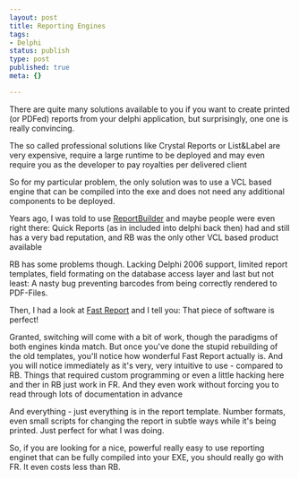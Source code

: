 ```yaml
---
layout: post
title: Reporting Engines
tags:
- Delphi
status: publish
type: post
published: true
meta: {}

---
```

<p>There are quite many solutions available to you if you want to create printed (or PDFed) reports from your delphi application, but surprisingly, one one is really convincing.</p>
<p>The so called professional solutions like Crystal Reports or List&Label are very expensive, require a large runtime to be deployed and may even require you as the developer to pay royalties per delivered client</p>
<p>So for my particular problem, the only solution was to use a VCL based engine that can be compiled into the exe and does not need any additional components to be deployed.</p>
<p>Years ago, I was told to use <a href="http://www.digital-metaphors.com">ReportBuilder</a> and maybe people were even right there: Quick Reports (as in included into delphi back then) had and still has a very bad reputation, and RB was the only other VCL based product available</p>
<p>RB has some problems though. Lacking Delphi 2006 support, limited report templates, field formating on the database access layer and last but not least: A nasty bug preventing barcodes from being correctly rendered to PDF-Files.</p>
<p>Then, I had a look at <a href="http://www.fast-report.com">Fast Report</a> and I tell you: That piece of software is perfect!</p>
<p>Granted, switching will come with a bit of work, though the paradigms of both engines kinda match. But once you've done the stupid rebuilding of the old templates, you'll notice how wonderful Fast Report actually is. And you will notice immediately as it's very, very intuitive to use - compared to RB. Things that required custom programming or even a little hacking here and ther in RB just work in FR. And they even work without forcing you to read through lots of documentation in advance</p>
<p>And everything - just everything is in the report template. Number formats, even small scripts for changing the report in subtle ways while it's being printed. Just perfect for what I was doing.</p>
<p>So, if you are looking for a nice, powerful really easy to  use reporting enginet that can be fully compiled into your EXE, you should really go with FR. It even costs less than RB.</p>
